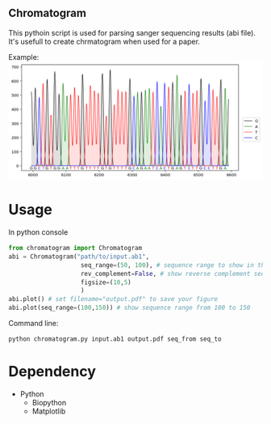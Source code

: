 Chromatogram
-------------------
This pythoin script is used for parsing sanger sequencing results (abi file).
It's usefull to create chrmatogram when used for a paper.  

Example:  
![avatar](data/test.png "Example output")



Usage
============

In python console
```python
from chromatogram import Chromatogram
abi = Chromatogram("path/to/input.ab1", 
                    seq_range=(50, 100), # sequence range to show in the plot
                    rev_complement=False, # show reverse complement sequence and plot
                    figsize=(10,5)
                    )
abi.plot() # set filename="output.pdf" to save your figure
abi.plot(seq_range=(100,150)) # show sequence range from 100 to 150
```

Command line:
```bash
python chromatogram.py input.ab1 output.pdf seq_from seq_to
```

Dependency
=============

+ Python
   * Biopython
   * Matplotlib

